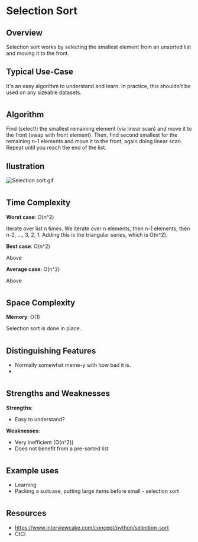 # Selection Sort
## Overview

Selection sort works by selecting the smallest element from an unsorted list and moving it to the front.

## Typical Use-Case

It's an easy algorithm to understand and learn. In practice, this shouldn't be used on any sizeable datasets.

#
## Algorithm
Find (select!) the smallest remaining element (via linear scan) and move it to the front (swap with front element). Then, find second smallest for the remaining n-1 elements and move it to the front, again doing linear scan. Repeat until you reach the end of the list.

## Ilustration

![Selection sort gif](https://upload.wikimedia.org/wikipedia/commons/9/94/Selection-Sort-Animation.gif)

#
## Time Complexity
**Worst case**: O(n^2)

Iterate over list n times. We iterate over n elements, then n-1 elements, then n-2, ..., 3, 2, 1. Adding this is the triangular series, which is O(n^2).

**Best case**: O(n^2)

Above

**Average case**: O(n^2)

Above

#
## Space Complexity
**Memory**: O(1)

Selection sort is done in place.

#
## Distinguishing Features
- Normally somewhat meme-y with how bad it is.
- 

#
## Strengths and Weaknesses

**Strengths**:
- Easy to understand?

**Weaknesses**:
- Very inefficient (O(n^2))
- Does not benefit from a pre-sorted list

#
## Example uses
- Learning
- Packing a suitcase, putting large items before small - selection sort

#
## Resources
- https://www.interviewcake.com/concept/python/selection-sort
- CtCI

#